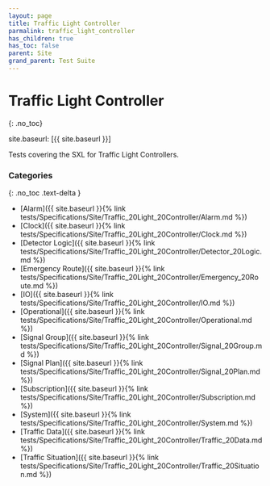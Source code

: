 ```yaml
---
layout: page
title: Traffic Light Controller
parmalink: traffic_light_controller
has_children: true
has_toc: false
parent: Site
grand_parent: Test Suite
---
```


# Traffic Light Controller
{: .no_toc}

site.baseurl: [{{ site.baseurl }}]

Tests covering the SXL for Traffic Light Controllers.

### Categories
{: .no_toc .text-delta }
- [Alarm]({{ site.baseurl }}{% link tests/Specifications/Site/Traffic_20Light_20Controller/Alarm.md %})
- [Clock]({{ site.baseurl }}{% link tests/Specifications/Site/Traffic_20Light_20Controller/Clock.md %})
- [Detector Logic]({{ site.baseurl }}{% link tests/Specifications/Site/Traffic_20Light_20Controller/Detector_20Logic.md %})
- [Emergency Route]({{ site.baseurl }}{% link tests/Specifications/Site/Traffic_20Light_20Controller/Emergency_20Route.md %})
- [IO]({{ site.baseurl }}{% link tests/Specifications/Site/Traffic_20Light_20Controller/IO.md %})
- [Operational]({{ site.baseurl }}{% link tests/Specifications/Site/Traffic_20Light_20Controller/Operational.md %})
- [Signal Group]({{ site.baseurl }}{% link tests/Specifications/Site/Traffic_20Light_20Controller/Signal_20Group.md %})
- [Signal Plan]({{ site.baseurl }}{% link tests/Specifications/Site/Traffic_20Light_20Controller/Signal_20Plan.md %})
- [Subscription]({{ site.baseurl }}{% link tests/Specifications/Site/Traffic_20Light_20Controller/Subscription.md %})
- [System]({{ site.baseurl }}{% link tests/Specifications/Site/Traffic_20Light_20Controller/System.md %})
- [Traffic Data]({{ site.baseurl }}{% link tests/Specifications/Site/Traffic_20Light_20Controller/Traffic_20Data.md %})
- [Traffic Situation]({{ site.baseurl }}{% link tests/Specifications/Site/Traffic_20Light_20Controller/Traffic_20Situation.md %})

